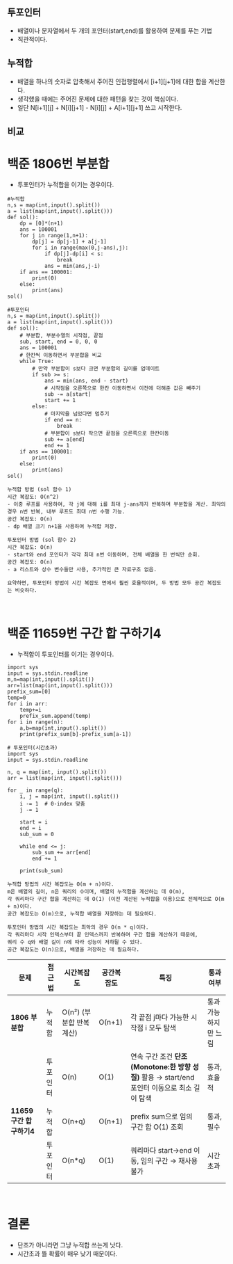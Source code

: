 ## 투포인터
- 배열이나 문자열에서 두 개의 포인터(start,end)를 활용하여 문제를 푸는 기법
- 직관적이다.

## 누적합
- 배열을 하나의 숫자로 압축해서 주어진 인접행렬에서 [i+1][j+1]에 대한 합을 계산한다.
- 생각했을 때에는 주어진 문제에 대한 패턴을 찾는 것이 핵심이다.
- 일단 N[i+1][j] + N[i][j+1] - N[i][j] + A[i+1][j+1] 쓰고 시작한다.

## 비교
# 백준 1806번 부분합
- 투포인터가 누적합을 이기는 경우이다.
```python3
#누적합
n,s = map(int,input().split())
a = list(map(int,input().split()))
def sol():
    dp = [0]*(n+1)
    ans = 100001
    for j in range(1,n+1):
        dp[j] = dp[j-1] + a[j-1]
        for i in range(max(0,j-ans),j):
            if dp[j]-dp[i] < s:
                break
            ans = min(ans,j-i)
    if ans == 100001:
        print(0)
    else:
        print(ans)
sol()
```

```python3
#투포인터
n,s = map(int,input().split())
a = list(map(int,input().split()))
def sol():
    # 부분합, 부분수열의 시작점, 끝점
    sub, start, end = 0, 0, 0
    ans = 100001
    # 한칸씩 이동하면서 부분합을 비교
    while True:
        # 만약 부분합이 s보다 크면 부분합의 길이를 업데이트
        if sub >= s:
            ans = min(ans, end - start)
            # 시작점을 오른쪽으로 한칸 이동하면서 이전에 더해준 값은 빼주기
            sub -= a[start]
            start += 1
        else:
            # 마지막을 넘었다면 멈추기
            if end == n:
                break
            # 부분합이 s보다 작으면 끝점을 오른쪽으로 한칸이동
            sub += a[end]
            end += 1            
    if ans == 100001:
        print(0)
    else:
        print(ans)
sol()
```

```text
누적합 방법 (sol 함수 1)  
시간 복잡도: O(n^2)  
- 이중 루프를 사용하여, 각 j에 대해 i를 최대 j-ans까지 반복하며 부분합을 계산. 최악의 경우 n번 반복, 내부 루프도 최대 n번 수행 가능.  
공간 복잡도: O(n)  
- dp 배열 크기 n+1을 사용하여 누적합 저장.

투포인터 방법 (sol 함수 2)  
시간 복잡도: O(n)  
- start와 end 포인터가 각각 최대 n번 이동하며, 전체 배열을 한 번씩만 순회.  
공간 복잡도: O(n)  
- a 리스트와 상수 변수들만 사용, 추가적인 큰 자료구조 없음.

요약하면, 투포인터 방법이 시간 복잡도 면에서 훨씬 효율적이며, 두 방법 모두 공간 복잡도는 비슷하다.
```

<br>

# 백준 11659번 구간 합 구하기4
- 누적합이 투포인터를 이기는 경우이다.
```python3
import sys
input = sys.stdin.readline
m,n=map(int,input().split())
arr=list(map(int,input().split()))
prefix_sum=[0]    
temp=0    
for i in arr:    
    temp+=i
    prefix_sum.append(temp)
for i in range(n):
    a,b=map(int,input().split())
    print(prefix_sum[b]-prefix_sum[a-1])
```

```python3
# 투포인터(시간초과)
import sys
input = sys.stdin.readline

n, q = map(int, input().split())
arr = list(map(int, input().split()))

for _ in range(q):
    i, j = map(int, input().split())
    i -= 1  # 0-index 맞춤
    j -= 1

    start = i
    end = i
    sub_sum = 0

    while end <= j:
        sub_sum += arr[end]
        end += 1

    print(sub_sum)
```

```text
누적합 방법의 시간 복잡도는 O(m + n)이다.
m은 배열의 길이, n은 쿼리의 수이며, 배열의 누적합을 계산하는 데 O(m),
각 쿼리마다 구간 합을 계산하는 데 O(1) (이전 계산된 누적합을 이용)으로 전체적으로 O(m + n)이다.
공간 복잡도는 O(m)으로, 누적합 배열을 저장하는 데 필요하다.

투포인터 방법의 시간 복잡도는 최악의 경우 O(n * q)이다.
각 쿼리마다 시작 인덱스부터 끝 인덱스까지 반복하며 구간 합을 계산하기 때문에,
쿼리 수 q와 배열 길이 n에 따라 성능이 저하될 수 있다.
공간 복잡도는 O(n)으로, 배열을 저장하는 데 필요하다.
```


| 문제                  | 접근법  | 시간복잡도             | 공간복잡도  | 특징                                           | 통과 여부       |
| ------------------- | ---- | ----------------- | ------ | -------------------------------------------- | ----------- |
| **1806 부분합**        | 누적합  | O(n²) (부분합 반복 계산) | O(n+1) | 각 끝점 j마다 가능한 시작점 i 모두 탐색                     | 통과 가능하지만 느림 |
|                     | 투포인터 | O(n)              | O(1)   | 연속 구간 조건 **단조(Monotone:한 방향 성질)** 활용 → start/end 포인터 이동으로 최소 길이 탐색 | 통과, 효율적     |
| **11659 구간 합 구하기4** | 누적합  | O(n+q)            | O(n+1) | prefix sum으로 임의 구간 합 O(1) 조회                 | 통과, 필수      |
|                     | 투포인터 | O(n\*q)           | O(1)   | 쿼리마다 start→end 이동, 임의 구간 → 재사용 불가            | 시간초과        |

<br>

# 결론
- 단조가 아니라면 그냥 누적합 쓰는게 낫다.
- 시간초과 뜰 확률이 매우 낮기 때문이다.
